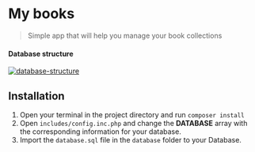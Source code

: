 

# My books
> Simple app that will help you manage your book collections

#### Database structure
<a href="https://github.com/Christian-Vasilev/Books"><img src="https://i.imgur.com/UsrbONK.png" alt="database-structure"></a>

## Installation

1. Open your terminal in the project directory and run `composer install`
1. Open `includes/config.inc.php` and change the **DATABASE** array with
the corresponding information for your database.
1. Import the `database.sql` file in the `database` folder to your Database.